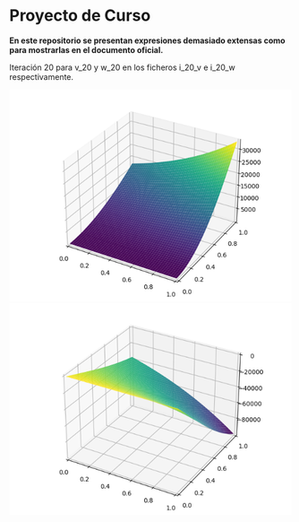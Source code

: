 # Proyecto de Curso

**En este repositorio se presentan expresiones demasiado extensas como para mostrarlas en el documento oficial.**

Iteración 20 para v_20 y w_20 en los ficheros i_20_v e i_20_w respectivamente.

<img src="v_20.png" /> <img src="w_20.png" />
